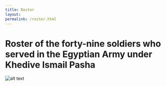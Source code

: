 ```yaml
---
title: Roster
layout: 
permalink: /roster.html
---
```


# Roster of the forty-nine soldiers who served in the Egyptian Army under Khedive Ismail Pasha

![alt text](loring_egypt3.jpeg)
